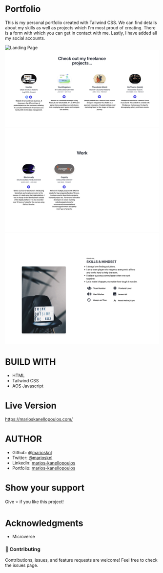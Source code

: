 # Portfolio

This is my personal portfolio created with Tailwind CSS. We can find details about my skills as well as projects which I'm most proud of creating. There is a form with which you can get in contact with me. Lastly, I have added all my social accounts.

![Landing Page](assets/img/homepage.png)
![Projects](assets/img/projects.png)
![Projects](assets/img/work.png)
![Skills](assets/img/skills.png)

# BUILD WITH

- HTML
- Tailwind CSS
- AOS Javascript

# Live Version

https://marioskanellopoulos.com/

# AUTHOR

- Github: [@mariosknl](https://github.com/mariosknl)
- Twitter: [@mariosknl](https://twitter.com/MariosKnl)
- Linkedln: [marios-kanellopoulos](https://www.linkedin.com/in/marios-kanellopoulos)
- Portfolio: [marios-kanellopoulos](https://marioskanellopoulos.com/)

# Show your support

Give ⭐️ if you like this project!

# Acknowledgments

- Microverse

### 🤝 Contributing

Contributions, issues, and feature requests are welcome!
Feel free to check the issues page.
